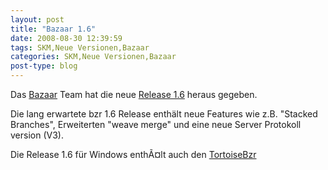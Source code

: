 ```yaml
---
layout: post
title: "Bazaar 1.6"
date: 2008-08-30 12:39:59
tags: SKM,Neue Versionen,Bazaar
categories: SKM,Neue Versionen,Bazaar
post-type: blog
---
```

Das [Bazaar](http://www.bazaar-vcs.org "Bazaar Homepage") Team hat die neue [Release 1.6](https://launchpad.net/bzr/1.6/1.6/ "ChangeLog") heraus gegeben.

Die lang erwartete bzr 1.6 Release enthält neue Features wie z.B. "Stacked Branches", Erweiterten "weave merge" und eine neue Server Protokoll version (V3).

Die Release 1.6 für Windows enthÃ¤lt auch den [TortoiseBzr](http://bazaar-vcs.org/TortoiseBzr "TortoiseBzr")
